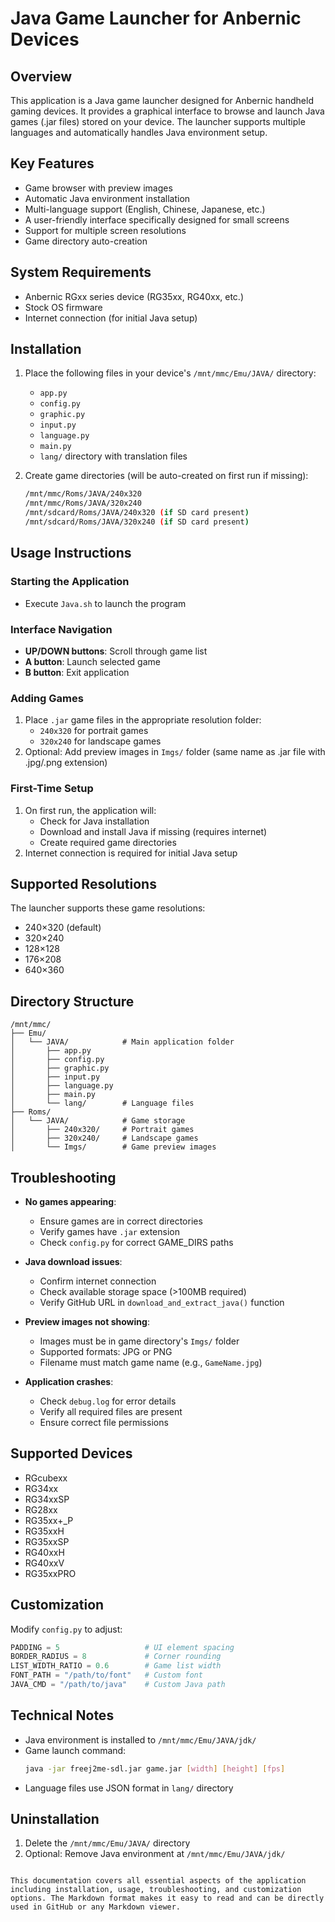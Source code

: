 # Java Game Launcher for Anbernic Devices

## Overview
This application is a Java game launcher designed for Anbernic handheld gaming devices. It provides a graphical interface to browse and launch Java games (.jar files) stored on your device. The launcher supports multiple languages and automatically handles Java environment setup.

## Key Features
- Game browser with preview images
- Automatic Java environment installation
- Multi-language support (English, Chinese, Japanese, etc.)
- A user-friendly interface specifically designed for small screens
- Support for multiple screen resolutions
- Game directory auto-creation

## System Requirements
- Anbernic RGxx series device (RG35xx, RG40xx, etc.)
- Stock OS firmware
- Internet connection (for initial Java setup)

## Installation
1. Place the following files in your device's `/mnt/mmc/Emu/JAVA/` directory:
   - `app.py`
   - `config.py`
   - `graphic.py`
   - `input.py`
   - `language.py`
   - `main.py`
   - `lang/` directory with translation files

2. Create game directories (will be auto-created on first run if missing):
   ```bash
   /mnt/mmc/Roms/JAVA/240x320
   /mnt/mmc/Roms/JAVA/320x240
   /mnt/sdcard/Roms/JAVA/240x320 (if SD card present)
   /mnt/sdcard/Roms/JAVA/320x240 (if SD card present)
   ```

## Usage Instructions

### Starting the Application
- Execute `Java.sh` to launch the program

### Interface Navigation
- **UP/DOWN buttons**: Scroll through game list
- **A button**: Launch selected game
- **B button**: Exit application

### Adding Games
1. Place `.jar` game files in the appropriate resolution folder:
   - `240x320` for portrait games
   - `320x240` for landscape games
2. Optional: Add preview images in `Imgs/` folder (same name as .jar file with .jpg/.png extension)

### First-Time Setup
1. On first run, the application will:
   - Check for Java installation
   - Download and install Java if missing (requires internet)
   - Create required game directories
2. Internet connection is required for initial Java setup

## Supported Resolutions
The launcher supports these game resolutions:
- 240×320 (default)
- 320×240
- 128×128
- 176×208
- 640×360

## Directory Structure
```
/mnt/mmc/
├── Emu/
│   └── JAVA/            # Main application folder
│       ├── app.py
│       ├── config.py
│       ├── graphic.py
│       ├── input.py
│       ├── language.py
│       ├── main.py
│       └── lang/        # Language files
├── Roms/
│   └── JAVA/            # Game storage
│       ├── 240x320/     # Portrait games
│       ├── 320x240/     # Landscape games
│       └── Imgs/        # Game preview images
```

## Troubleshooting
- **No games appearing**:
  - Ensure games are in correct directories
  - Verify games have `.jar` extension
  - Check `config.py` for correct GAME_DIRS paths

- **Java download issues**:
  - Confirm internet connection
  - Check available storage space (>100MB required)
  - Verify GitHub URL in `download_and_extract_java()` function

- **Preview images not showing**:
  - Images must be in game directory's `Imgs/` folder
  - Supported formats: JPG or PNG
  - Filename must match game name (e.g., `GameName.jpg`)

- **Application crashes**:
  - Check `debug.log` for error details
  - Verify all required files are present
  - Ensure correct file permissions

## Supported Devices
- RGcubexx
- RG34xx
- RG34xxSP
- RG28xx
- RG35xx+_P
- RG35xxH
- RG35xxSP
- RG40xxH
- RG40xxV
- RG35xxPRO

## Customization
Modify `config.py` to adjust:
```python
PADDING = 5                   # UI element spacing
BORDER_RADIUS = 8             # Corner rounding
LIST_WIDTH_RATIO = 0.6        # Game list width
FONT_PATH = "/path/to/font"   # Custom font
JAVA_CMD = "/path/to/java"    # Custom Java path
```

## Technical Notes
- Java environment is installed to `/mnt/mmc/Emu/JAVA/jdk/`
- Game launch command:
  ```bash
  java -jar freej2me-sdl.jar game.jar [width] [height] [fps]
  ```
- Language files use JSON format in `lang/` directory

## Uninstallation
1. Delete the `/mnt/mmc/Emu/JAVA/` directory
2. Optional: Remove Java environment at `/mnt/mmc/Emu/JAVA/jdk/`
```

This documentation covers all essential aspects of the application including installation, usage, troubleshooting, and customization options. The Markdown format makes it easy to read and can be directly used in GitHub or any Markdown viewer.
